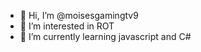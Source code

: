 - 👋 Hi, I’m @moisesgamingtv9
- 👀 I’m interested in ROT
- 🌱 I’m currently learning javascript and C#

<!---
moisesgamingtv9 is a ✨ special ✨ repository because its `README.md` (this file) appears on your GitHub profile.
You can click the Preview link to take a look at your changes.
--->
